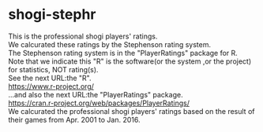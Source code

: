 # shogi-stephr
This is the professional shogi players' ratings.<br>
We calcurated these ratings by the Stephenson rating system.<br>
The Stephenson rating system is in the "PlayerRatings" package for R.<br>
Note that we indicate this "R" is the software(or the system ,or the project) for statistics, NOT rating(s).<br>
See the next URL:the "R".<br>
https://www.r-project.org/<br>
...and also the next URL:the "PlayerRatings" package.<br>
https://cran.r-project.org/web/packages/PlayerRatings/<br>
We calcurated the professional shogi players' ratings based on the result of their games from Apr. 2001 to Jan. 2016.

